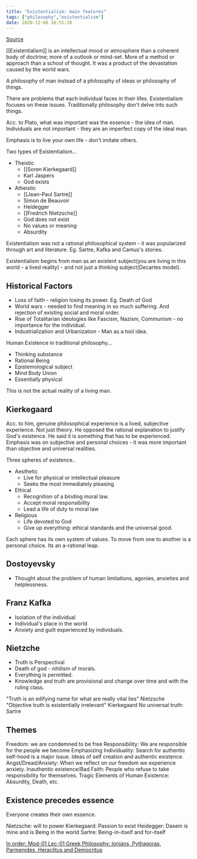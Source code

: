 ```yaml
---
title: "Existentialism: main features"
tags: ["philosophy","existentialism"]
date: 2020-12-08 16:55:28
---
```


[Source](https://www.youtube.com/watch?v=oL4skuHK-9w)

[[Existentialism]] is an intellectual mood or atmosphere than a coherent body of doctrine; more of a outlook or mind-set. More of a method or approach than a school of thought. It was a product of the devastation caused by the world wars.

A philosophy of man instead of a philosophy of ideas or philosophy of things.

There are problems that each individual faces in their lifes. Existentialism focuses on these issues. Traditionally philosophy don't delve into such things.

Acc. to Plato, what was important was the essence - the idea of man. Individuals are not important - they are an imperfect copy of the ideal man.

Emphasis is to live your own life - don't imitate others.

Two types of Existentialism...
- Theistic
	- [[Soren Kierkegaard]]
	- Karl Jaspers
	- God exists
- Atheistic
	- [[Jean-Paul Sartre]]
	- Simon de Beauvoir
	- Heidegger
	- [[Fredrich Nietzsche]]
	- God does not exist
	- No values or meaning
	- Absurdity

Existentialism was not a rational philosophical system - it was popularized through art and literature. Eg. Sartre, Kafka and Camus's stories.

Existentialism begins from man as an existent subject(you are living in this world - a lived reality) - and not just a thinking subject(Decartes model).

## Historical Factors

- Loss of faith - religion losing its power. Eg. Death of God
- World wars - needed to find meaning in so much suffering. And rejection of existing social and moral order.
- Rise of Totalitarian ideologies like Fascism, Nazism, Communism  - no importance for the individual.
- Industrialization and Urbanization - Man as a tool idea.

Human Existence in traditional philosophy...

- Thinking substance
- Rational Being
- Epistemological subject
- Mind Body Union
- Essentially physical

This is not the actual reality of a living man.

## Kierkegaard

Acc. to him, genuine philosophical experience is a lived, subjective experience. Not just theory. 
He opposed the rational explanation to justify God's existence. He said it is something that has to be experienced.
Emphasis was on subjective and personal choices - it was more important than objective and universal realities. 

Three spheres of existence..
- Aesthetic
	- Live for physical or intellectual pleasure
	- Seeks the most immediately pleasing
- Ethical
	- Recognition of a binding moral law.
	- Accept moral responsibility
	- Lead a life of duty to moral law
- Religious
	- Life devoted to God
	- Give up everything: ethical standards and the universal good.

Each sphere has its own system of values. To move from one to another is a personal choice. Its an a-rational leap.

## Dostoyevsky

- Thought about the problem of human limitations, agonies, anxieties and helplessness.

## Franz Kafka

- Isolation of the individual
- Individual's place in the world
- Anxiety and guilt experienced by individuals.

## Nietzche

- Truth is Perspectival
- Death of god - nihilism of morals.
- Everything is permitted.
- Knowledge and truth are provisional and change over time and with the ruling class.

"Truth is an edifying name for what are really vital lies" Nietzsche
"Objective truth is existentially irrelevant" Kierkegaard
No universal truth: Sartre

## Themes

Freedom: we are condemned to be free
Responsibility: We are responsible for the people we become
Emphasizing Individuality: Search for authentic self-hood is a major issue. Ideas of self creation and authentic existence.
Angst/Dread/Anxiety: When we reflect on our freedom we experience anxiety.
Inauthentic existence/Bad Faith: People who refuse to take responsibility for themselves.
Tragic Elements of Human Existence: Absurdity, Death, etc.

## Existence precedes essence

Everyone creates their own essence.

Nietzsche: will to power
Kierkegaard: Passion to exist
Heidegger: Dasein is mine and is Being in the world
Sartre: Being-in-itself and for-itself


[In order: Mod-01 Lec-01 Greek Philosophy: Ionians, Pythagoras, Parmenides, Heraclitus and Democritus](https://www.youtube.com/watch?v=HCUv6Yx22O4)

